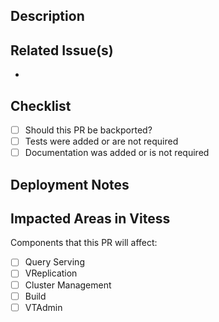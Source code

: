 <!-- if this PR is Work in Progress please create it as a Draft Pull Request -->

## Description
<!-- A few sentences describing the overall goals of the pull request's commits. -->

## Related Issue(s)
<!-- List related issues and pull requests: -->

- 

## Checklist
- [ ] Should this PR be backported?
- [ ] Tests were added or are not required
- [ ] Documentation was added or is not required

## Deployment Notes
<!-- Notes regarding deployment of the contained body of work. These should note any db migrations, etc. -->

## Impacted Areas in Vitess
Components that this PR will affect:

- [ ]  Query Serving
- [ ]  VReplication
- [ ]  Cluster Management
- [ ]  Build 
- [ ]  VTAdmin
